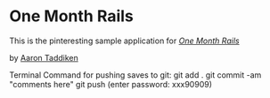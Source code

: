# One Month Rails

This is the pinteresting sample application for 
[*One Month Rails*](http://onemonthrails.com)

by [Aaron Taddiken](http://mapcentrix.com)

Terminal Command for pushing saves to git:
git add .
git commit -am "comments here"
git push 
(enter password: xxx90909)